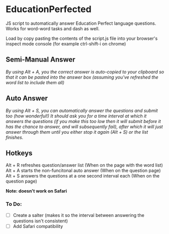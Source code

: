 # EducationPerfected
JS script to automatically answer Education Perfect language questions.  
Works for word-word tasks and dash as well.  

Load by copy pasting the contents of the script.js file into your browser's inspect mode console (for example ctrl-shift-i on chrome)

## Semi-Manual Answer
*By using Alt + A, you the correct answer is auto-copied to your clipboard so that it can be pasted into the answer box (assuming you've refreshed the word list to include them all)*

## Auto Answer
*By using Alt + S, you can automatically answer the questions and submit too (how wonderful!) It should ask you for a time interval at which it answers the questions (if you make this too low then it will submit before it has the chance to answer, and will subsequently fail), after which it will just answer through them until you either stop it again (Alt + S) or the list finishes.*

## Hotkeys
Alt + R refreshes question/answer list (When on the page with the word list)  
Alt + A starts the non-funcitonal auto answer (When on the question page)
Alt + S answers the questions at a one second interval each (When on the question page)

**Note: doesn't work on Safari**

### To Do:
- [ ] Create a salter (makes it so the interval between answering the questions isn't consistent)
- [ ] Add Safari compatibility
